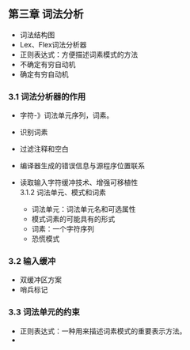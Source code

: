 ## 第三章 词法分析  
- 词法结构图  
- Lex、Flex词法分析器  
- 正则表达式：方便描述词素模式的方法  
- 不确定有穷自动机  
- 确定有穷自动机  
### 3.1 词法分析器的作用  
- 字符-》词法单元序列，词素。

- 识别词素  
- 过滤注释和空白  
- 编译器生成的错误信息与源程序位置联系

- 读取输入字符缓冲技术、增强可移植性    
3.1.2 词法单元、模式和词素  
  - 词法单元：词法单元名和可选属性  
  - 模式词素的可能具有的形式  
  - 词素：一个字符序列  
  - 恐慌模式  
### 3.2 输入缓冲  
  - 双缓冲区方案  
  - 哨兵标记  
### 3.3 词法单元的约束  
 - 正则表达式：一种用来描述词素模式的重要表示方法。  
 - 
